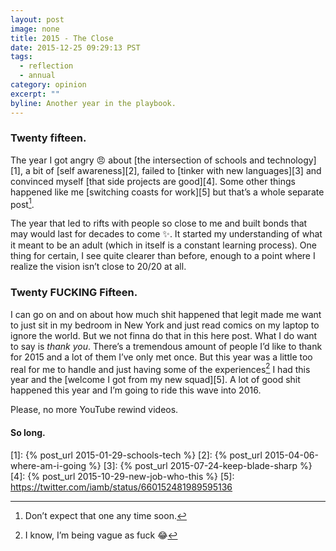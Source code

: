 ```yaml
---
layout: post
image: none
title: 2015 - The Close
date: 2015-12-25 09:29:13 PST
tags:
  - reflection
  - annual
category: opinion
excerpt: ""
byline: Another year in the playbook.
---
```


### Twenty fifteen.
The year I got angry :angry: about [the intersection of schools and technology][1],
a bit of [self awareness][2], failed to [tinker with new languages][3] and
convinced myself [that side projects are good][4]. Some other things happened
like me [switching coasts for work][5] but that’s a whole separate post[^1].

The year that led to rifts with people so close to me and built bonds that may
would last for decades to come :sparkles:. It started my understanding of what
it meant to be an adult (which in itself is a constant learning process). One
thing for certain, I see quite clearer than before, enough to a point where I
realize the vision isn’t close to 20/20 at all.

### Twenty FUCKING Fifteen.

I can go on and on about how much shit happened that legit made me want to just
sit in my bedroom in New York and just read comics on my laptop to ignore the
world. But we not finna do that in this here post. What I do want to say is
*thank you*. There’s a tremendous amount of people I’d like to thank for 2015
and a lot of them I’ve only met once. But this year was a little too real for me
to handle and just having some of the experiences[^2] I had this year and the
[welcome I got from my new squad][5]. A lot of good shit happened this year and
I’m going to ride this wave into 2016.

Please, no more YouTube rewind videos.

#### So long.

[1]: {% post_url 2015-01-29-schools-tech %}
[2]: {% post_url 2015-04-06-where-am-i-going %}
[3]: {% post_url 2015-07-24-keep-blade-sharp %}
[4]: {% post_url 2015-10-29-new-job-who-this %}
[5]: https://twitter.com/iamb/status/660152481989595136
[^1]: Don’t expect that one any time soon.
[^2]: I know, I’m being vague as fuck :joy:
